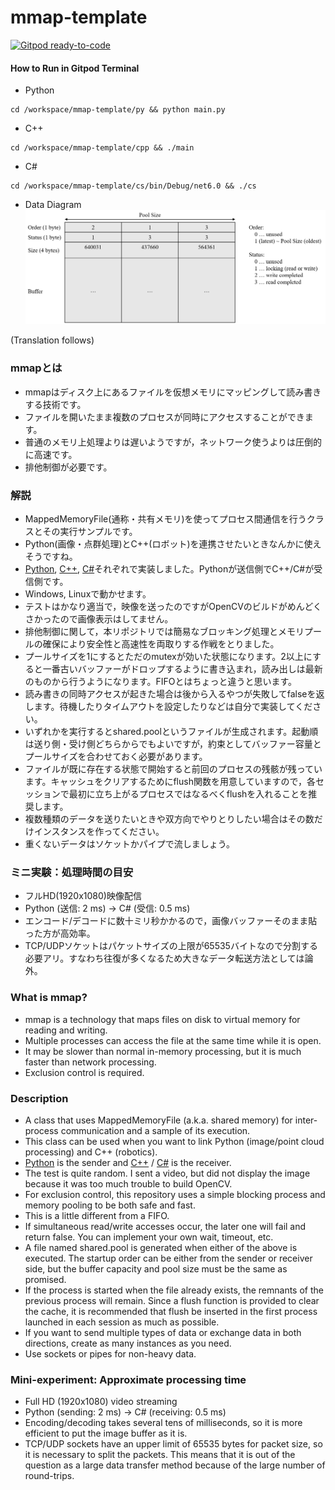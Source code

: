 # mmap-template

[![Gitpod ready-to-code](https://img.shields.io/badge/Gitpod-ready--to--code-blue?logo=gitpod)](https://gitpod.io/#https://github.com/husty530/mmap-template)  
#### How to Run in Gitpod Terminal
* Python
```
cd /workspace/mmap-template/py && python main.py
```
* C++ 
```
cd /workspace/mmap-template/cpp && ./main
```
* C#
```
cd /workspace/mmap-template/cs/bin/Debug/net6.0 && ./cs
```

* Data Diagram  
![data_diagram.png](/data_diagram.png)  

(Translation follows)  

### mmapとは
* mmapはディスク上にあるファイルを仮想メモリにマッピングして読み書きする技術です。  
* ファイルを開いたまま複数のプロセスが同時にアクセスすることができます。  
* 普通のメモリ上処理よりは遅いようですが，ネットワーク使うよりは圧倒的に高速です。  
* 排他制御が必要です。  

### 解説
* MappedMemoryFile(通称・共有メモリ)を使ってプロセス間通信を行うクラスとその実行サンプルです。  
* Python(画像・点群処理)とC++(ロボット)を連携させたいときなんかに使えそうですね。  
* [Python](/py), [C++](/cpp), [C#](/cs)それぞれで実装しました。Pythonが送信側でC++/C#が受信側です。  
* Windows, Linuxで動かせます。  
* テストはかなり適当で，映像を送ったのですがOpenCVのビルドがめんどくさかったので画像表示はしてません。  
* 排他制御に関して，本リポジトリでは簡易なブロッキング処理とメモリプールの確保により安全性と高速性を両取りする作戦をとりました。  
* プールサイズを1にするとただのmutexが効いた状態になります。2以上にすると一番古いバッファーがドロップするように書き込まれ，読み出しは最新のものから行うようになります。FIFOとはちょっと違うと思います。  
* 読み書きの同時アクセスが起きた場合は後から入るやつが失敗してfalseを返します。待機したりタイムアウトを設定したりなどは自分で実装してください。  
* いずれかを実行するとshared.poolというファイルが生成されます。起動順は送り側・受け側どちらからでもよいですが，約束としてバッファー容量とプールサイズを合わせておく必要があります。  
* ファイルが既に存在する状態で開始すると前回のプロセスの残骸が残っています。キャッシュをクリアするためにflush関数を用意していますので，各セッションで最初に立ち上がるプロセスではなるべくflushを入れることを推奨します。  
* 複数種類のデータを送りたいときや双方向でやりとりしたい場合はその数だけインスタンスを作ってください。  
* 重くないデータはソケットかパイプで流しましょう。  

### ミニ実験：処理時間の目安
* フルHD(1920x1080)映像配信  
* Python (送信: 2 ms) -> C# (受信: 0.5 ms)  
* エンコード/デコードに数十ミリ秒かかるので，画像バッファーそのまま貼った方が高効率。  
* TCP/UDPソケットはパケットサイズの上限が65535バイトなので分割する必要アリ。すなわち往復が多くなるため大きなデータ転送方法としては論外。  

### What is mmap?
* mmap is a technology that maps files on disk to virtual memory for reading and writing.  
* Multiple processes can access the file at the same time while it is open.  
* It may be slower than normal in-memory processing, but it is much faster than network processing.  
* Exclusion control is required.  

### Description
* A class that uses MappedMemoryFile (a.k.a. shared memory) for inter-process communication and a sample of its execution.  
* This class can be used when you want to link Python (image/point cloud processing) and C++ (robotics).  
* [Python](/py) is the sender and [C++](/cpp) / [C#](/cs) is the receiver.  
* The test is quite random. I sent a video, but did not display the image because it was too much trouble to build OpenCV.  
* For exclusion control, this repository uses a simple blocking process and memory pooling to be both safe and fast.  
* This is a little different from a FIFO.  
* If simultaneous read/write accesses occur, the later one will fail and return false. You can implement your own wait, timeout, etc.  
* A file named shared.pool is generated when either of the above is executed. The startup order can be either from the sender or receiver side, but the buffer capacity and pool size must be the same as promised.  
* If the process is started when the file already exists, the remnants of the previous process will remain. Since a flush function is provided to clear the cache, it is recommended that flush be inserted in the first process launched in each session as much as possible.  
* If you want to send multiple types of data or exchange data in both directions, create as many instances as you need.  
* Use sockets or pipes for non-heavy data.  

### Mini-experiment: Approximate processing time
* Full HD (1920x1080) video streaming  
* Python (sending: 2 ms) -> C# (receiving: 0.5 ms)  
* Encoding/decoding takes several tens of milliseconds, so it is more efficient to put the image buffer as it is.  
* TCP/UDP sockets have an upper limit of 65535 bytes for packet size, so it is necessary to split the packets. This means that it is out of the question as a large data transfer method because of the large number of round-trips.  
